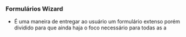 ### Formulários Wizard
- É uma maneira de entregar ao usuário um formulário extenso porém dividido para que ainda haja o foco necessário para todas as a